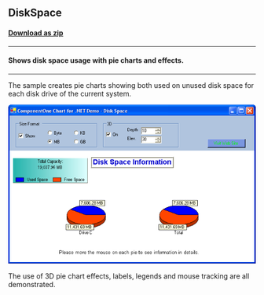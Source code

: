 ## DiskSpace
#### [Download as zip](https://grapecity.github.io/DownGit/#/home?url=https://github.com/GrapeCity/ComponentOne-WinForms-Samples/tree/master/NetFramework\Charts\VB\DiskSpace)
____
#### Shows disk space usage with pie charts and effects.
____
The sample creates pie charts showing both used on unused disk space for each disk drive of the current system.

![screenshot](screenshot.png)

The use of 3D pie chart effects, labels, legends and mouse tracking are all demonstrated.